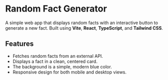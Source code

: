 # Random Fact Generator

A simple web app that displays random facts with an interactive button to generate a new fact. Built using **Vite**, **React**, **TypeScript**, and **Tailwind CSS**.

## Features
- Fetches random facts from an external API.
- Displays a fact in a clean, centered card.
- The background is a simple, modern blue color.
- Responsive design for both mobile and desktop views.